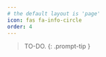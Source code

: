```yaml
---
# the default layout is 'page'
icon: fas fa-info-circle
order: 4
---
```


> TO-DO.
{: .prompt-tip }
